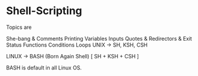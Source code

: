 # Shell-Scripting
Topics are

She-bang & Comments
Printing
Variables
Inputs
Quotes & Redirectors & Exit Status
Functions
Conditions
Loops
UNIX -> SH, KSH, CSH

LINUX -> BASH (Born Again Shell) [ SH + KSH + CSH ]

BASH is default in all Linux OS.
